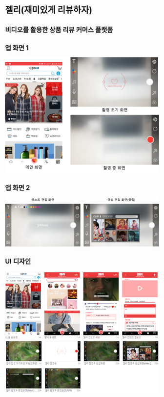 # 젤리(재미있게 리뷰하자)

## 비디오를 활용한 상품 리뷰 커머스 플랫폼

## 앱 화면 1
![앱 화면 1](https://github.com/kps990515/Jelly/blob/master/app1.png)


## 앱 화면 2
![앱 화면 2](https://github.com/kps990515/Jelly/blob/master/app2.png)


## UI 디자인
![UI 디자인 1](https://github.com/kps990515/Jelly/blob/master/ui1.png)
![UI 디자인 2](https://github.com/kps990515/Jelly/blob/master/ui2.png)
